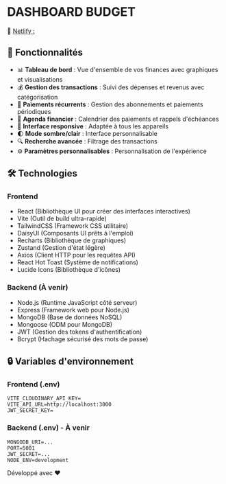 # DASHBOARD BUDGET

🚀 [Netlify : ](https://cdabudget.netlify.app/dashboard)

## 🚀 Fonctionnalités

- 📊 **Tableau de bord** : Vue d'ensemble de vos finances avec graphiques et visualisations
- 💰 **Gestion des transactions** : Suivi des dépenses et revenus avec catégorisation
- 🔄 **Paiements récurrents** : Gestion des abonnements et paiements périodiques
- 📅 **Agenda financier** : Calendrier des paiements et rappels d'échéances
- 📱 **Interface responsive** : Adaptée à tous les appareils
- 🌓 **Mode sombre/clair** : Interface personnalisable
- 🔍 **Recherche avancée** : Filtrage des transactions
- ⚙️ **Paramètres personnalisables** : Personnalisation de l'expérience

## 🛠️ Technologies

### Frontend

- React (Bibliothèque UI pour créer des interfaces interactives)
- Vite (Outil de build ultra-rapide)
- TailwindCSS (Framework CSS utilitaire)
- DaisyUI (Composants UI prêts à l'emploi)
- Recharts (Bibliothèque de graphiques)
- Zustand (Gestion d'état légère)
- Axios (Client HTTP pour les requêtes API)
- React Hot Toast (Système de notifications)
- Lucide Icons (Bibliothèque d'icônes)

### Backend (À venir)

- Node.js (Runtime JavaScript côté serveur)
- Express (Framework web pour Node.js)
- MongoDB (Base de données NoSQL)
- Mongoose (ODM pour MongoDB)
- JWT (Gestion des tokens d'authentification)
- Bcrypt (Hachage sécurisé des mots de passe)

## 🔒 Variables d'environnement

### Frontend (.env)

```env
VITE_CLOUDINARY_API_KEY=
VITE_API_URL=http://localhost:3000
JWT_SECRET_KEY=
```

### Backend (.env) - À venir

```env
MONGODB_URI=...
PORT=5001
JWT_SECRET=...
NODE_ENV=development
```

Développé avec ❤️
